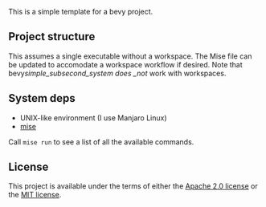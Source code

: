 This is a simple template for a bevy project.

## Project structure

This assumes a single executable without a workspace. The Mise file
can be updated to accomodate a workspace workflow if desired. Note that
bevy*simple_subsecond_system does \_not* work with workspaces.

## System deps

- UNIX-like environment (I use Manjaro Linux)
- [mise](https://mise.jdx.dev)

Call `mise run` to see a list of all the available commands.

## License

This project is available under the terms of either the [Apache 2.0
license](./LICENSE-APACHE.txt) or the [MIT license](./LICENSE-MIT.txt).
